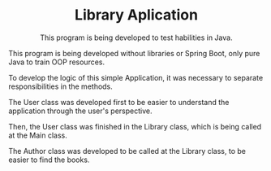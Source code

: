 <h1 align="center">Library Aplication</h1>

<p align="center">This program is being developed to test habilities in Java.</p>

<p>This program is being developed without libraries or Spring Boot, only pure Java to train OOP resources.</p>

<p>To develop the logic of this simple Application, it was necessary to separate responsibilities in the methods.</p>

<p>The User class was developed first to be easier to understand the application through the user's perspective.</p>

<p>Then, the User class was finished in the Library class, which is being called at the Main class.</p>

<p>The Author class was developed to be called at the Library class, to be easier to find the books.</p>
